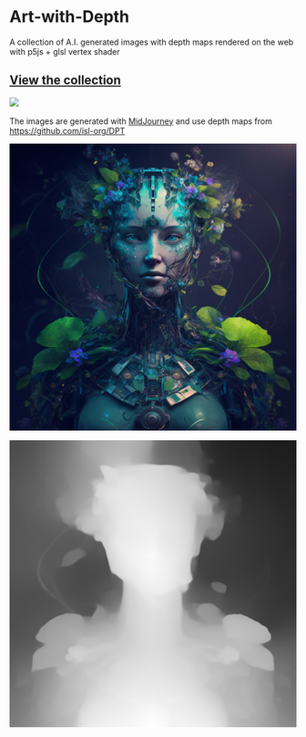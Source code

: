 # Art-with-Depth

A collection of A.I. generated images with depth maps rendered on the web with p5js + glsl vertex shader

## [View the collection](https://pearsonkyle.github.io/Art-with-Depth/)


![](static/shader_animation.gif)


The images are generated with [MidJourney](https://www.midjourney.com/app/users/364938942497292298/) and use depth maps from https://github.com/isl-org/DPT 

![](static/images/image_2.png)

![](static/images/image_2_depth.png)

